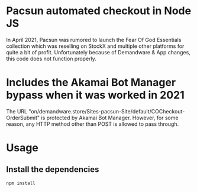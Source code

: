 # Pacsun automated checkout in Node JS
 
In April 2021, Pacsun was rumored to launch the Fear Of God Essentials collection which was reselling on StockX and multiple other platforms for quite a bit of profit.
Unfortunately because of Demandware & App changes, this code does not function properly.

# Includes the Akamai Bot Manager bypass when it was worked in 2021
The URL "on/demandware.store/Sites-pacsun-Site/default/COCheckout-OrderSubmit" is protected by Akamai Bot Manager. 
However, for some reason, any HTTP method other than POST is allowed to pass through.

# Usage

## Install the dependencies

`npm install`
